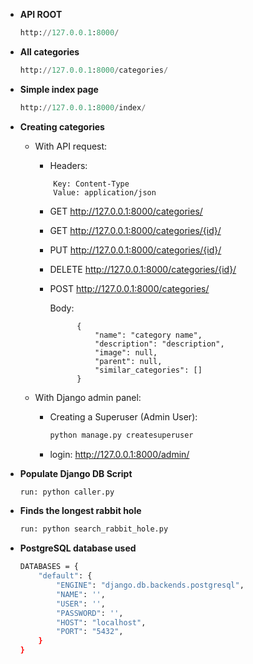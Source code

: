 

* **API ROOT**

    ```python
    http://127.0.0.1:8000/
    ```

* **All categories**

    ```python
    http://127.0.0.1:8000/categories/
    ```

* **Simple index page**

    ```python
    http://127.0.0.1:8000/index/
    ```

* **Creating categories**

    - With API request:
        - Headers:

        ```
            Key: Content-Type
            Value: application/json
        ```

        - GET http://127.0.0.1:8000/categories/
        - GET http://127.0.0.1:8000/categories/{id}/
        - PUT http://127.0.0.1:8000/categories/{id}/
        - DELETE http://127.0.0.1:8000/categories/{id}/
        - POST http://127.0.0.1:8000/categories/

            Body:
            
                    {
                        "name": "category name",
                        "description": "description",
                        "image": null,
                        "parent": null,
                        "similar_categories": []
                    }

    - With Django admin panel:
        - Creating a Superuser (Admin User):

            ```python
            python manage.py createsuperuser
            ```
        - login: http://127.0.0.1:8000/admin/

*  **Populate Django DB Script**

    ```bash
    run: python caller.py
    ```

*  **Finds the longest rabbit hole**

    ```bash
    run: python search_rabbit_hole.py
    ```

* **PostgreSQL database used**

    ```bash
    DATABASES = {
        "default": {
            "ENGINE": "django.db.backends.postgresql",
            "NAME": '',
            "USER": '',
            "PASSWORD": '',
            "HOST": "localhost",
            "PORT": "5432",
        }
    }

    ```
